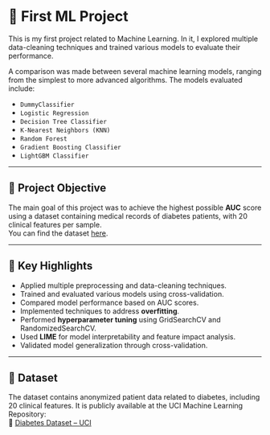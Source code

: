 # 🧪 First ML Project

This is my first project related to Machine Learning. In it, I explored multiple data-cleaning techniques and trained various models to evaluate their performance.

A comparison was made between several machine learning models, ranging from the simplest to more advanced algorithms. The models evaluated include:

- `DummyClassifier`
- `Logistic Regression`
- `Decision Tree Classifier`
- `K-Nearest Neighbors (KNN)`
- `Random Forest`
- `Gradient Boosting Classifier`
- `LightGBM Classifier`

---

## 🎯 Project Objective

The main goal of this project was to achieve the highest possible **AUC** score using a dataset containing medical records of diabetes patients, with 20 clinical features per sample.  
You can find the dataset [here](https://archive.ics.uci.edu/dataset/34/diabetes).

---

## 📌 Key Highlights

- Applied multiple preprocessing and data-cleaning techniques.
- Trained and evaluated various models using cross-validation.
- Compared model performance based on AUC scores.
- Implemented techniques to address **overfitting**.
- Performed **hyperparameter tuning** using GridSearchCV and RandomizedSearchCV.
- Used **LIME** for model interpretability and feature impact analysis.
- Validated model generalization through cross-validation.

---

## 📁 Dataset

The dataset contains anonymized patient data related to diabetes, including 20 clinical features. It is publicly available at the UCI Machine Learning Repository:  
🔗 [Diabetes Dataset – UCI](https://archive.ics.uci.edu/dataset/34/diabetes)

